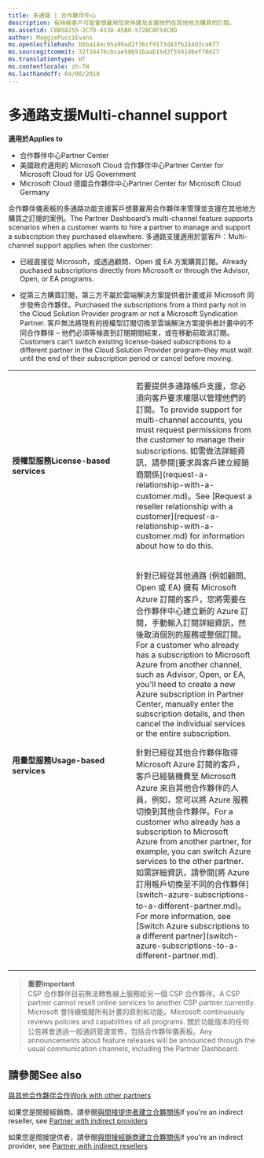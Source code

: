 ```yaml
---
title: 多通路 | 合作夥伴中心
description: 有時候客戶可能會想雇用您來佈建及支援他們在其他地方購買的訂閱。
ms.assetid: C8B58255-2C7D-4338-A5B0-572BC0F54C0D
author: MaggiePucciEvans
ms.openlocfilehash: bbba14ec95a99ad2f36cf9173d43fb244d3ca677
ms.sourcegitcommit: 32f34476cbcae58651baab15d3f5591d6ef70d27
ms.translationtype: HT
ms.contentlocale: zh-TW
ms.lasthandoff: 04/08/2018
---
```

# <a name="multi-channel-support"></a><span data-ttu-id="99cc4-103">多通路支援</span><span class="sxs-lookup"><span data-stu-id="99cc4-103">Multi-channel support</span></span>

**<span data-ttu-id="99cc4-104">適用於</span><span class="sxs-lookup"><span data-stu-id="99cc4-104">Applies to</span></span>**

-  <span data-ttu-id="99cc4-105">合作夥伴中心</span><span class="sxs-lookup"><span data-stu-id="99cc4-105">Partner Center</span></span>
-  <span data-ttu-id="99cc4-106">美國政府適用的 Microsoft Cloud 合作夥伴中心</span><span class="sxs-lookup"><span data-stu-id="99cc4-106">Partner Center for Microsoft Cloud for US Government</span></span>
-  <span data-ttu-id="99cc4-107">Microsoft Cloud 德國合作夥伴中心</span><span class="sxs-lookup"><span data-stu-id="99cc4-107">Partner Center for Microsoft Cloud Germany</span></span>

<span data-ttu-id="99cc4-108">合作夥伴儀表板的多通路功能支援客戶想要雇用合作夥伴來管理並支援在其他地方購買之訂閱的案例。</span><span class="sxs-lookup"><span data-stu-id="99cc4-108">The Partner Dashboard’s multi-channel feature supports scenarios when a customer wants to hire a partner to manage and support a subscription they purchased elsewhere.</span></span> <span data-ttu-id="99cc4-109">多通路支援適用於當客戶：</span><span class="sxs-lookup"><span data-stu-id="99cc4-109">Multi-channel support applies when the customer:</span></span>

-   <span data-ttu-id="99cc4-110">已經直接從 Microsoft，或透過顧問、Open 或 EA 方案購買訂閱。</span><span class="sxs-lookup"><span data-stu-id="99cc4-110">Already puchased subscriptions directly from Microsoft or through the Advisor, Open, or EA programs.</span></span>

-   <span data-ttu-id="99cc4-111">從第三方購買訂閱，第三方不屬於雲端解決方案提供者計畫或非 Microsoft 同步發佈合作夥伴。</span><span class="sxs-lookup"><span data-stu-id="99cc4-111">Purchased the subscriptions from a third party not in the Cloud Solution Provider program or not a Microsoft Syndication Partner.</span></span> <span data-ttu-id="99cc4-112">客戶無法將現有的授權型訂閱切換至雲端解決方案提供者計畫中的不同合作夥伴 – 他們必須等候直到訂閱期間結束，或在移動前取消訂閱。</span><span class="sxs-lookup"><span data-stu-id="99cc4-112">Customers can’t switch existing license-based subscriptions to a different partner in the Cloud Solution Provider program–they must wait until the end of their subscription period or cancel before moving.</span></span>


<table>
<colgroup>
<col width="50%" />
<col width="50%" />
</colgroup>
<tbody>
<tr class="odd">
<td><p><strong><span data-ttu-id="99cc4-113">授權型服務</span><span class="sxs-lookup"><span data-stu-id="99cc4-113">License-based services</span></span></strong></p></td>
<td><p><span data-ttu-id="99cc4-114">若要提供多通路帳戶支援，您必須向客戶要求權限以管理他們的訂閱。</span><span class="sxs-lookup"><span data-stu-id="99cc4-114">To provide support for multi-channel accounts, you must request permissions from the customer to manage their subscriptions.</span></span> <span data-ttu-id="99cc4-115">如需做法詳細資訊，請參閱[要求與客戶建立經銷商關係](request-a-relationship-with-a-customer.md)。</span><span class="sxs-lookup"><span data-stu-id="99cc4-115">See [Request a reseller relationship with a customer](request-a-relationship-with-a-customer.md) for information about how to do this.</span></span></p></td>
</tr>
<tr class="even">
<td><p><strong><span data-ttu-id="99cc4-116">用量型服務</span><span class="sxs-lookup"><span data-stu-id="99cc4-116">Usage-based services</span></span></strong></p></td>
<td>
<p><span data-ttu-id="99cc4-117">針對已經從其他通路 (例如顧問、Open 或 EA) 擁有 Microsoft Azure 訂閱的客戶，您將需要在合作夥伴中心建立新的 Azure 訂閱，手動輸入訂閱詳細資訊，然後取消個別的服務或整個訂閱。</span><span class="sxs-lookup"><span data-stu-id="99cc4-117">For a customer who already has a subscription to Microsoft Azure from another channel, such as Advisor, Open, or EA, you'll need to create a new Azure subscription in Partner Center, manually enter the subscription details, and then cancel the individual services or the entire subscription.</span></span></p>
<p><span data-ttu-id="99cc4-118">針對已經從其他合作夥伴取得 Microsoft Azure 訂閱的客戶，客戶已經裝機費至 Microsoft Azure 來自其他合作夥伴的人員，例如，您可以將 Azure 服務切換到其他合作夥伴。</span><span class="sxs-lookup"><span data-stu-id="99cc4-118">For a customer who already has a subscription to Microsoft Azure from another partner, for example, you can switch Azure services to the other partner.</span></span> <span data-ttu-id="99cc4-119">如需詳細資訊，請參閱[將 Azure 訂用帳戶切換至不同的合作夥伴](switch-azure-subscriptions-to-a-different-partner.md)。</span><span class="sxs-lookup"><span data-stu-id="99cc4-119">For more information, see [Switch Azure subscriptions to a different partner](switch-azure-subscriptions-to-a-different-partner.md).</span></span></p>
</td>
</tr>
</tbody>
</table>

>**<span data-ttu-id="99cc4-120">重要</span><span class="sxs-lookup"><span data-stu-id="99cc4-120">Important</span></span>**<br>
<span data-ttu-id="99cc4-121">CSP 合作夥伴目前無法轉售線上服務給另一個 CSP 合作夥伴。</span><span class="sxs-lookup"><span data-stu-id="99cc4-121">A CSP partner cannot resell online services to another CSP partner currently.</span></span> <span data-ttu-id="99cc4-122">Microsoft 會持續檢閱所有計畫的原則和功能。</span><span class="sxs-lookup"><span data-stu-id="99cc4-122">Microsoft continuously reviews policies and capabilities of all programs.</span></span> <span data-ttu-id="99cc4-123">關於功能版本的任何公告將會透過一般通訊管道宣佈，包括合作夥伴儀表板。</span><span class="sxs-lookup"><span data-stu-id="99cc4-123">Any announcements about feature releases will be announced through the usual communication channels, including the Partner Dashboard.</span></span> 

## <a name="see-also"></a><span data-ttu-id="99cc4-124">請參閱</span><span class="sxs-lookup"><span data-stu-id="99cc4-124">See also</span></span>

[<span data-ttu-id="99cc4-125">與其他合作夥伴合作</span><span class="sxs-lookup"><span data-stu-id="99cc4-125">Work with other partners</span></span>](work-with-other-partners.md)

<span data-ttu-id="99cc4-126">如果您是間接經銷商，請參閱[與間接提供者建立合夥關係](indirect-reseller-tasks-in-partner-center.md)</span><span class="sxs-lookup"><span data-stu-id="99cc4-126">If you're an indirect reseller, see [Partner with indirect providers](indirect-reseller-tasks-in-partner-center.md)</span></span>

<span data-ttu-id="99cc4-127">如果您是間接提供者，請參閱[與間接經銷商建立合夥關係](indirect-provider-tasks-in-partner-center.md)</span><span class="sxs-lookup"><span data-stu-id="99cc4-127">If you're an indirect provider, see [Partner with indirect resellers](indirect-provider-tasks-in-partner-center.md)</span></span> 

 

 



